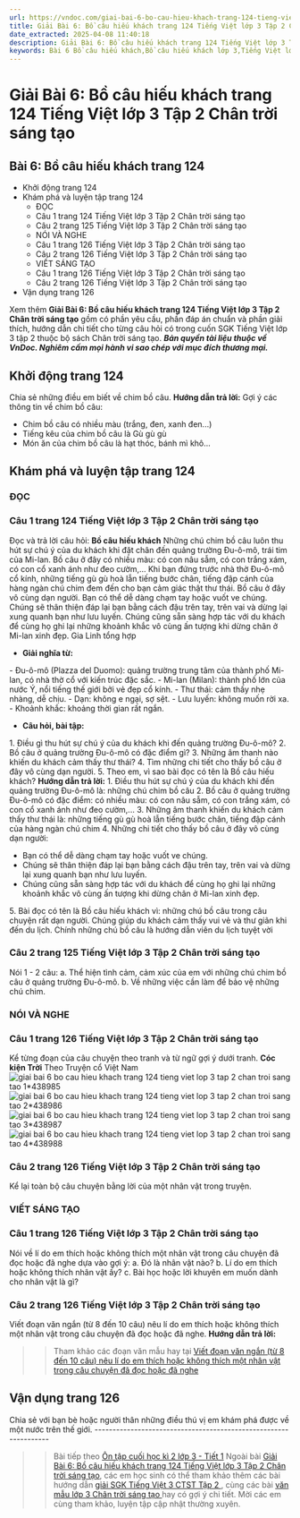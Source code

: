 ```yaml
---
url: https://vndoc.com/giai-bai-6-bo-cau-hieu-khach-trang-124-tieng-viet-lop-3-tap-2-chan-troi-sang-tao-292370
title: Giải Bài 6: Bồ câu hiếu khách trang 124 Tiếng Việt lớp 3 Tập 2 Chân trời sáng tạo - VnDoc.com
date_extracted: 2025-04-08 11:40:18
description: Giải Bài 6: Bồ câu hiếu khách trang 124 Tiếng Việt lớp 3 Tập 2 Chân trời sáng tạo được biên soạn nhằm giúp các em HS đạt kết quả tốt trong quá trình làm bài tập và học tập môn Tiếng Việt lớp 3.
keywords: Bài 6 Bồ câu hiếu khách,Bồ câu hiếu khách lớp 3,Tiếng Việt lớp 3 Bồ câu hiếu khách trang 124,Bài Bồ câu hiếu khách trang 124,Đọc Bồ câu hiếu khách,Đọc bài Bồ câu hiếu khách,Tập đọc Bồ câu hiếu khách,Bài 6 Bồ câu hiếu khách lớp 3,Bồ câu hiếu khách trang 124,Tuần 33 Bài 6 Bồ câu hiếu khách,Tiếng Việt 3 Bài 6 Bồ câu hiếu khách,Tuần 34 Một mái nhà chung,tiếng việt lớp 3,tiếng việt lớp 3 tập 2,tiếng việt 3 tập 2
---
```


# Giải Bài 6: Bồ câu hiếu khách trang 124 Tiếng Việt lớp 3 Tập 2 Chân trời sáng tạo
## **Bài 6: Bồ câu hiếu khách trang 124**
  * Khởi động trang 124
  * Khám phá và luyện tập trang 124
    * ĐỌC
    * Câu 1 trang 124 Tiếng Việt lớp 3 Tập 2 Chân trời sáng tạo
    * Câu 2 trang 125 Tiếng Việt lớp 3 Tập 2 Chân trời sáng tạo
    * NÓI VÀ NGHE
    * Câu 1 trang 126 Tiếng Việt lớp 3 Tập 2 Chân trời sáng tạo
    * Câu 2 trang 126 Tiếng Việt lớp 3 Tập 2 Chân trời sáng tạo
    * VIẾT SÁNG TẠO
    * Câu 1 trang 126 Tiếng Việt lớp 3 Tập 2 Chân trời sáng tạo
    * Câu 2 trang 126 Tiếng Việt lớp 3 Tập 2 Chân trời sáng tạo
  * Vận dụng trang 126

Xem thêm
**Giải Bài 6: Bồ câu hiếu khách trang 124 Tiếng Việt lớp 3 Tập 2 Chân trời sáng tạo** gồm có phần yêu cầu, phần đáp án chuẩn và phần giải thích, hướng dẫn chi tiết cho từng câu hỏi có trong cuốn SGK Tiếng Việt lớp 3 tập 2 thuộc bộ  sách Chân trời sáng tạo.
_**Bản quyền tài liệu thuộc về VnDoc. Nghiêm cấm mọi hành vi sao chép với mục đích thương mại.**_
## **Khởi động trang 124**
Chia sẻ những điều em biết về chim bồ câu.
**Hướng dẫn trả lời:**
Gợi ý các thông tin về chim bồ câu:
  * Chim bồ câu có nhiều màu \(trắng, đen, xanh đen...\)
  * Tiếng kêu của chim bồ câu là Gù gù gù
  * Món ăn của chim bồ câu là hạt thóc, bánh mì khô...

## **Khám phá và luyện tập trang 124**
###  ĐỌC
### Câu 1 trang 124 Tiếng Việt lớp 3 Tập 2 Chân trời sáng tạo
Đọc và trả lời câu hỏi:
**Bồ câu hiếu khách**
Những chú chim bồ câu luôn thu hút sự chú ý của du khách khi đặt chân đến quảng trường Đu-ô-mô, trái tim của Mi-lan. Bồ câu ở đây có nhiều màu: có con nâu sẫm, có con trắng xám, có con cổ xanh ánh như đeo cườm,... Khi bạn đứng trước nhà thờ Đu-ô-mô cổ kính, những tiếng gù gù hoà lẫn tiếng bước chân, tiếng đập cánh của hàng ngàn chú chim đem đến cho bạn cảm giác thật thư thái.
Bồ câu ở đây vô cùng dạn người. Bạn có thể dễ dàng chạm tay hoặc vuốt ve chúng. Chúng sẽ thân thiện đáp lại bạn bằng cách đậu trên tay, trên vai và dừng lại xung quanh bạn như lưu luyến.
Chúng cũng sẵn sàng hợp tác với du khách để cùng họ ghi lại những khoảnh khắc vô cùng ấn tượng khi dừng chân ở Mi-lan xinh đẹp.
Gia Linh tổng hợp
  * **Giải nghĩa từ:**

\- Đu-ô-mô \(Plazza del Duomo\): quảng trường trung tâm của thành phố Mi-lan, có nhà thờ cổ với kiến trúc đặc sắc.
\- Mi-lan \(Milan\): thành phố lớn của nước Ý, nổi tiếng thế giới bởi vẻ đẹp cổ kính.
\- Thư thái: cảm thấy nhẹ nhàng, dễ chịu.
\- Dạn: không e ngại, sợ sệt.
\- Lưu luyến: không muốn rời xa.
\- Khoảnh khắc: khoảng thời gian rất ngắn.
  * **Câu hỏi, bài tập:**

1\. Điều gì thu hút sự chú ý của du khách khi đến quảng trường Đu-ô-mô?
2\. Bồ câu ở quảng trường Đu-ô-mô có đặc điểm gì?
3\. Những âm thanh nào khiến du khách cảm thấy thư thái?
4\. Tìm những chi tiết cho thấy bồ câu ở đây vô cùng dạn người.
5\. Theo em, vì sao bài đọc có tên là Bồ câu hiếu khách?
**Hướng dẫn trả lời:**
1\. Điều thu hút sự chú ý của du khách khi đến quảng trường Đu-ô-mô là: những chú chim bồ câu
2\. Bồ câu ở quảng trường Đu-ô-mô có đặc điểm: có nhiều màu: có con nâu sẫm, có con trắng xám, có con cổ xanh ánh như đeo cườm,...
3\. Những âm thanh khiến du khách cảm thấy thư thái là: những tiếng gù gù hoà lẫn tiếng bước chân, tiếng đập cánh của hàng ngàn chú chim
4\. Những chi tiết cho thấy bồ câu ở đây vô cùng dạn người:
  * Bạn có thể dễ dàng chạm tay hoặc vuốt ve chúng.
  * Chúng sẽ thân thiện đáp lại bạn bằng cách đậu trên tay, trên vai và dừng lại xung quanh bạn như lưu luyến.
  * Chúng cũng sẵn sàng hợp tác với du khách để cùng họ ghi lại những khoảnh khắc vô cùng ấn tượng khi dừng chân ở Mi-lan xinh đẹp.

5\. Bài đọc có tên là Bồ câu hiếu khách vì: những chú bồ câu trong câu chuyện rất dạn người. Chúng giúp du khách cảm thấy vui vẻ và thư giãn khi đến du lịch. Chính những chú bồ câu là hướng dẫn viên du lịch tuyệt vời
### Câu 2 trang 125 Tiếng Việt lớp 3 Tập 2 Chân trời sáng tạo
Nói 1 - 2 câu:
a. Thể hiện tình cảm, cảm xúc của em với những chú chim bồ câu ở quảng trường Đu-ô-mô.
b. Về những việc cần làm để bảo vệ những chú chim.
### NÓI VÀ NGHE
### Câu 1 trang 126 Tiếng Việt lớp 3 Tập 2 Chân trời sáng tạo
Kể từng đoạn của câu chuyện theo tranh và từ ngữ gợi ý dưới tranh.
**Cóc kiện Trời**
Theo Truyện cổ Việt Nam
![giai bai 6 bo cau hieu khach trang 124 tieng viet lop 3 tap 2 chan troi sang tao 1*438985](https://i.vdoc.vn/data/image/2023/03/21/giai-bai-6-bo-cau-hieu-khach-trang-124-tieng-viet-lop-3-tap-2-chan-troi-sang-tao-1.jpg)![giai bai 6 bo cau hieu khach trang 124 tieng viet lop 3 tap 2 chan troi sang tao 2*438986](https://i.vdoc.vn/data/image/2023/03/21/giai-bai-6-bo-cau-hieu-khach-trang-124-tieng-viet-lop-3-tap-2-chan-troi-sang-tao-2.jpg)![giai bai 6 bo cau hieu khach trang 124 tieng viet lop 3 tap 2 chan troi sang tao 3*438987](https://i.vdoc.vn/data/image/2023/03/21/giai-bai-6-bo-cau-hieu-khach-trang-124-tieng-viet-lop-3-tap-2-chan-troi-sang-tao-3.jpg)![giai bai 6 bo cau hieu khach trang 124 tieng viet lop 3 tap 2 chan troi sang tao 4*438988](https://i.vdoc.vn/data/image/2023/03/21/giai-bai-6-bo-cau-hieu-khach-trang-124-tieng-viet-lop-3-tap-2-chan-troi-sang-tao-4.jpg)
### Câu 2 trang 126 Tiếng Việt lớp 3 Tập 2 Chân trời sáng tạo
Kể lại toàn bộ câu chuyện bằng lời của một nhân vật trong truyện.
### VIẾT SÁNG TẠO
### Câu 1 trang 126 Tiếng Việt lớp 3 Tập 2 Chân trời sáng tạo
Nói về lí do em thích hoặc không thích một nhân vật trong câu chuyện đã đọc hoặc đã nghe dựa vào gợi ý:
a. Đó là nhân vật nào?
b. Lí do em thích hoặc không thích nhân vật ấy?
c. Bài học hoặc lời khuyên em muốn dành cho nhân vật là gì?
### Câu 2 trang 126 Tiếng Việt lớp 3 Tập 2 Chân trời sáng tạo
Viết đoạn văn ngắn \(từ 8 đến 10 câu\) nêu lí do em thích hoặc không thích một nhân vật trong câu chuyện đã đọc hoặc đã nghe.
**Hướng dẫn trả lời:**
>> Tham khảo các đoạn văn mẫu hay tại [Viết đoạn văn ngắn \(từ 8 đến 10 câu\) nêu lí do em thích hoặc không thích một nhân vật trong câu chuyện đã đọc hoặc đã nghe](<https://vndoc.com/neu-li-do-em-thich-hoac-khong-thich-mot-nhan-vat-trong-cau-chuyen-da-doc-hoac-da-nghe-lop-3-290635>)
## **Vận dụng trang 126**
Chia sẻ với bạn bè hoặc người thân những điều thú vị em khám phá được về một nước trên thế giới.
\-----------------------------------------------------------------
>> Bài tiếp theo [Ôn tập cuối học kì 2 lớp 3 - Tiết 1](<https://vndoc.com/on-tap-cuoi-hoc-ki-2-lop-3-tiet-1-chan-troi-sang-tao-292373>)
Ngoài bài [Giải Bài 6: Bồ câu hiếu khách trang 124 Tiếng Việt lớp 3 Tập 2 Chân trời sáng tạo](<https://vndoc.com/giai-bai-6-bo-cau-hieu-khach-trang-124-tieng-viet-lop-3-tap-2-chan-troi-sang-tao-292370>), các em học sinh có thể tham khảo thêm các bài hướng dẫn [ giải SGK Tiếng Việt 3 CTST Tập 2 ](<https://vndoc.com/tieng-viet-lop-3-ctst-tap2>) , cùng các bài [ văn mẫu lớp 3 Chân trời sáng tạo ](<https://vndoc.com/tap-lam-van-lop-3ctst>) hay có gợi ý chi tiết. Mời các em cùng tham khảo, luyện tập cập nhật thường xuyên.
